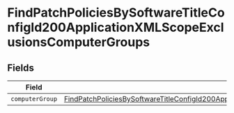 # FindPatchPoliciesBySoftwareTitleConfigId200ApplicationXMLScopeExclusionsComputerGroups


## Fields

| Field                                                                                                                                                                                                                                 | Type                                                                                                                                                                                                                                  | Required                                                                                                                                                                                                                              | Description                                                                                                                                                                                                                           |
| ------------------------------------------------------------------------------------------------------------------------------------------------------------------------------------------------------------------------------------- | ------------------------------------------------------------------------------------------------------------------------------------------------------------------------------------------------------------------------------------- | ------------------------------------------------------------------------------------------------------------------------------------------------------------------------------------------------------------------------------------- | ------------------------------------------------------------------------------------------------------------------------------------------------------------------------------------------------------------------------------------- |
| `computerGroup`                                                                                                                                                                                                                       | [FindPatchPoliciesBySoftwareTitleConfigId200ApplicationXMLScopeExclusionsComputerGroupsComputerGroup](../../models/operations/findpatchpoliciesbysoftwaretitleconfigid200applicationxmlscopeexclusionscomputergroupscomputergroup.md) | :heavy_minus_sign:                                                                                                                                                                                                                    | N/A                                                                                                                                                                                                                                   |
